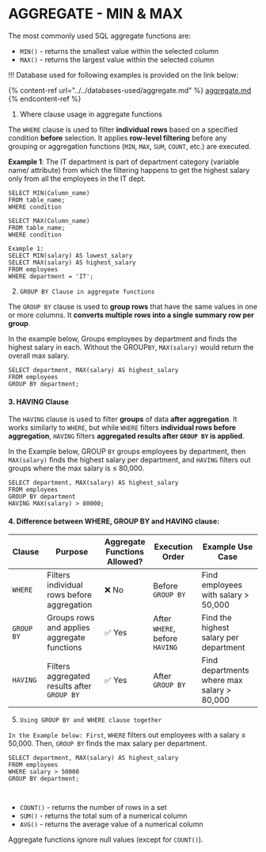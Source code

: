 # AGGREGATE - MIN & MAX

The most commonly used SQL aggregate functions are:

* `MIN()` - returns the smallest value within the selected column
* `MAX()` - returns the largest value within the selected column

!!! Database used for following examples is provided on the link below:

{% content-ref url="../../databases-used/aggregate.md" %}
[aggregate.md](../../databases-used/aggregate.md)
{% endcontent-ref %}

1. Where clause usage  in aggregate functions

The `WHERE` clause is used to filter **individual rows** based on a specified condition **before** selection. It applies **row-level filtering** before any grouping or aggregation functions (`MIN`, `MAX`, `SUM`, `COUNT`, etc.) are executed.

**Example 1**: The IT department is part of department category (variable name/ attribute) from which the filtering happens to get the highest salary only from all the employees in the IT dept.

```
SELECT MIN(Column_name)
FROM table_name;
WHERE condition

SELECT MAX(Column_name)
FROM table_name;
WHERE condition

Example 1:
SELECT MIN(salary) AS lowest_salary
SELECT MAX(salary) AS highest_salary
FROM employees
WHERE department = 'IT';
```

2. `GROUP BY Clause in aggregate functions`&#x20;

The `GROUP BY` clause is used to **group rows** that have the same    values in one or more columns. It **converts multiple rows into a single summary row per group**.

In the example below, Groups employees by department and finds the highest salary in each. Without the GROUP`BY`, `MAX(salary)` would return the overall max salary.

```
SELECT department, MAX(salary) AS highest_salary
FROM employees
GROUP BY department;
```

#### 3. HAVING Clause&#x20;

The `HAVING` clause is used to filter **groups** of data **after aggregation**. It works similarly to `WHERE`, but while `WHERE` filters **individual rows before aggregation**, `HAVING` filters **aggregated results after `GROUP BY` is applied**.

In the Example below, GROUP `BY` groups employees by department, then `MAX(salary)` finds the highest salary per department, and `HAVING` filters out groups where the max salary is ≤ 80,000.

```
SELECT department, MAX(salary) AS highest_salary
FROM employees
GROUP BY department
HAVING MAX(salary) > 80000;
```

#### 4. Difference between WHERE, GROUP BY and HAVING clause:

<table><thead><tr><th>Clause</th><th>Purpose</th><th width="40">Aggregate Functions Allowed?</th><th>Execution Order</th><th>Example Use Case</th></tr></thead><tbody><tr><td><code>WHERE</code></td><td>Filters individual rows before aggregation</td><td>❌ No</td><td>Before <code>GROUP BY</code></td><td>Find employees with salary > 50,000</td></tr><tr><td><code>GROUP BY</code></td><td>Groups rows and applies aggregate functions</td><td>✅ Yes</td><td>After <code>WHERE</code>, before <code>HAVING</code></td><td>Find the highest salary per department</td></tr><tr><td><code>HAVING</code></td><td>Filters aggregated results after <code>GROUP BY</code></td><td>✅ Yes</td><td>After <code>GROUP BY</code></td><td>Find departments where max salary > 80,000</td></tr></tbody></table>

5. `Using GROUP BY and WHERE clause together`&#x20;

`In the Example below: First`, `WHERE` filters out employees with a salary ≤ 50,000. Then, `GROUP BY` finds the max salary per department.

```
SELECT department, MAX(salary) AS highest_salary
FROM employees
WHERE salary > 50000
GROUP BY department;



```

* `COUNT()` - returns the number of rows in a set
* `SUM()` - returns the total sum of a numerical column
* `AVG()` - returns the average value of a numerical column

Aggregate functions ignore null values (except for `COUNT()`).
